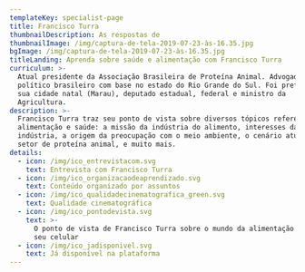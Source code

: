 ```yaml
---
templateKey: specialist-page
title: Francisco Turra
thumbnailDescription: As respostas de
thumbnailImage: /img/captura-de-tela-2019-07-23-às-16.35.jpg
bgImage: /img/captura-de-tela-2019-07-23-às-16.35.jpg
titleLanding: Aprenda sobre saúde e alimentação com Francisco Turra
curriculum: >-
  Atual presidente da Associação Brasileira de Proteína Animal. Advogado e
  político brasileiro com base no estado do Rio Grande do Sul. Foi prefeito de
  sua cidade natal (Marau), deputado estadual, federal e ministro da
  Agricultura.​
description: >-
  Francisco Turra traz seu ponto de vista sobre diversos tópicos referentes à
  alimentação e saúde: a missão da indústria do alimento, interesses da
  indústria, a origem da preocupação com o meio ambiente, o cenário atual do
  setor de proteína animal, e muito mais.
details:
  - icon: /img/ico_entrevistacom.svg
    text: Entrevista com Francisco Turra
  - icon: /img/ico_organizacaodeaprendizado.svg
    text: Conteúdo organizado por assuntos
  - icon: /img/ico_qualidadecinematografica_green.svg
    text: Qualidade cinematográfica
  - icon: /img/ico_pontodevista.svg
    text: >-
      O ponto de vista de Francisco Turra sobre o mundo da alimentação direto no
      seu celular
  - icon: /img/ico_jadisponivel.svg
    text: Já disponível na plataforma
---
```


